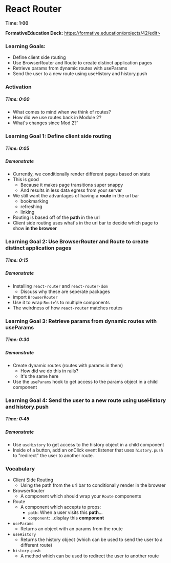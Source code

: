# React Router

**Time: 1:00** 

**FormativeEducation Deck:** https://formative.education/projects/42/edit>


### Learning Goals:

- Define client side routing
- Use BrowserRouter and Route to create distinct application pages
- Retrieve params from dynamic routes with useParams
- Send the user to a new route using useHistory and history.push


### Activation 

##### Time: 0:00

* What comes to mind when we think of routes?
* How did we use routes back in Module 2?
* What's changes since Mod 2?'


### Learning Goal 1: Define client side routing

##### Time: 0:05

##### Demonstrate 
* Currently, we conditionally render different pages based on state
* This is good 
    * Because it makes page transitions super snappy
    * And results in less data egress from your server
* We still want the advantages of having a **route** in the url bar
    * bookmarking
    * refreshing
    * linking
* Routing is based off of the **path** in the url
* Client side routing uses what's in the url bar to decide which page to show **in the browser**



### Learning Goal 2: Use BrowserRouter and Route to create distinct application pages

##### Time: 0:15

##### Demonstrate
* Installing `react-router` and `react-router-dom`
    * Discuss why these are seperate packages
* import `BrowserRouter`
* Use it to wrap `Route`'s to multiple components
* The weirdness of how `react-router` matches routes 


### Learning Goal 3: Retrieve params from dynamic routes with useParams

##### Time: 0:30

##### Demonstrate
* Create dynamic routes (routes with params in them)
    * How did we do this in rails?
    * It's the same here
* Use the `useParams` hook to get access to the params object in a child component


### Learning Goal 4: Send the user to a new route using useHistory and history.push

##### Time: 0:45

##### Demonstrate
* Use `useHistory` to get access to the history object in a child component
* Inside of a button, add an onClick event listener that uses `history.push` to "redirect" the user to another route.


### Vocabulary
- Client Side Routing
    - Using the path from the url bar to conditionally render in the browser
- BrowserRouter
    - A component which should wrap your `Route` components
- Route
    - A component which accepts to props:
        - `path`: When a user visits this **path**...
        - `component`: ..display this **component**
- `useParams`
    - Returns an object with an params from the route
- `useHistory`
    - Returns the history object (which can be used to send the user to a different route)
- `history.push`
    - A method which can be used to redirect the user to another route